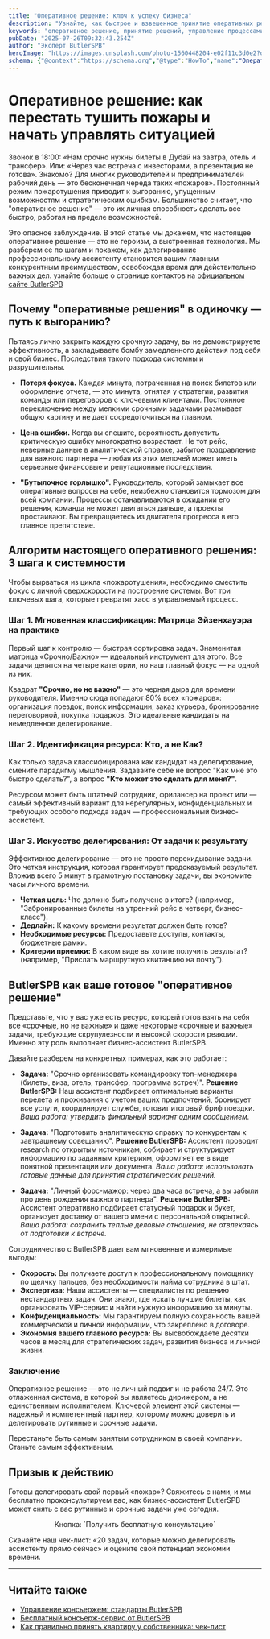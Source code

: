 ```yaml
---
title: "Оперативное решение: ключ к успеху бизнеса"
description: "Узнайте, как быстрое и взвешенное принятие оперативных решений помогает оптимизировать процессы, повышать эффективность и достигать стратегических целей компании."
keywords: "оперативное решение, принятие решений, управление процессами, бизнес-эффективность, оптимизация, ButlerSPB"
pubDate: "2025-07-26T09:32:43.254Z"
author: "Эксперт ButlerSPB"
heroImage: "https://images.unsplash.com/photo-1560448204-e02f11c3d0e2?q=80&w=2070&auto=format&fit=crop"
schema: {"@context":"https://schema.org","@type":"HowTo","name":"Оперативное решение: ключ к успеху бизнеса","description":"Узнайте, как быстрое и взвешенное принятие оперативных решений помогает оптимизировать процессы, повышать эффективность и достигать стратегических целей компании.","image":{"@type":"ImageObject","url":"https://images.unsplash.com/photo-1560448204-e02f11c3d0e2?q=80&w=2070&auto=format&fit=crop"},"aggregateRating":{"@type":"AggregateRating","ratingValue":"4.8","reviewCount":552,"bestRating":"5","worstRating":"1"},"publisher":{"@type":"Organization","name":"Блог ButlerSPB","logo":{"@type":"ImageObject","url":"https://butlerspb-blog.netlify.app/favicon.ico"}},"mainEntityOfPage":{"@type":"WebPage","@id":"https://butlerspb-blog.netlify.app/blog/operativnoe-reshenie/"}}
---
```

# Оперативное решение: как перестать тушить пожары и начать управлять ситуацией

Звонок в 18:00: «Нам срочно нужны билеты в Дубай на завтра, отель и трансфер». Или: «Через час встреча с инвесторами, а презентация не готова». Знакомо? Для многих руководителей и предпринимателей рабочий день — это бесконечная череда таких «пожаров». Постоянный режим пожаротушения приводит к выгоранию, упущенным возможностям и стратегическим ошибкам. Большинство считает, что "оперативное решение" — это их личная способность сделать все быстро, работая на пределе возможностей.

Это опасное заблуждение. В этой статье мы докажем, что настоящее оперативное решение — это не героизм, а выстроенная технология. Мы разберем ее по шагам и покажем, как делегирование профессиональному ассистенту становится вашим главным конкурентным преимуществом, освобождая время для действительно важных дел. узнайте больше о странице контактов на <a href="https://butlerspb.ru/contacts" target="_blank" rel="nofollow">официальном сайте ButlerSPB</a>

## Почему "оперативные решения" в одиночку — путь к выгоранию?

Пытаясь лично закрыть каждую срочную задачу, вы не демонстрируете эффективность, а закладываете бомбу замедленного действия под себя и свой бизнес. Последствия такого подхода системны и разрушительны.

*   **Потеря фокуса.** Каждая минута, потраченная на поиск билетов или оформление отчета, — это минута, отнятая у стратегии, развития команды или переговоров с ключевыми клиентами. Постоянное переключение между мелкими срочными задачами размывает общую картину и не дает сосредоточиться на главном.

*   **Цена ошибки.** Когда вы спешите, вероятность допустить критическую ошибку многократно возрастает. Не тот рейс, неверные данные в аналитической справке, забытое поздравление для важного партнера — любая из этих мелочей может иметь серьезные финансовые и репутационные последствия.

*   **"Бутылочное горлышко".** Руководитель, который замыкает все оперативные вопросы на себе, неизбежно становится тормозом для всей компании. Процессы останавливаются в ожидании его решения, команда не может двигаться дальше, а проекты простаивают. Вы превращаетесь из двигателя прогресса в его главное препятствие.

## Алгоритм настоящего оперативного решения: 3 шага к системности

Чтобы вырваться из цикла «пожаротушения», необходимо сместить фокус с личной сверхскорости на построение системы. Вот три ключевых шага, которые превратят хаос в управляемый процесс.

### Шаг 1. Мгновенная классификация: Матрица Эйзенхауэра на практике

Первый шаг к контролю — быстрая сортировка задач. Знаменитая матрица «Срочно/Важно» — идеальный инструмент для этого. Все задачи делятся на четыре категории, но наш главный фокус — на одной из них.

Квадрат **"Срочно, но не важно"** — это черная дыра для времени руководителя. Именно сюда попадают 80% всех «пожаров»: организация поездок, поиск информации, заказ курьера, бронирование переговорной, покупка подарков. Это идеальные кандидаты на немедленное делегирование.

### Шаг 2. Идентификация ресурса: Кто, а не Как?

Как только задача классифицирована как кандидат на делегирование, смените парадигму мышления. Задавайте себе не вопрос "Как мне это быстро сделать?", а вопрос **"Кто может это сделать для меня?"**.

Ресурсом может быть штатный сотрудник, фрилансер на проект или — самый эффективный вариант для нерегулярных, конфиденциальных и требующих особого подхода задач — профессиональный бизнес-ассистент.

### Шаг 3. Искусство делегирования: От задачи к результату

Эффективное делегирование — это не просто перекидывание задачи. Это четкая инструкция, которая гарантирует предсказуемый результат. Вложив всего 5 минут в грамотную постановку задачи, вы экономите часы личного времени.

*   **Четкая цель:** Что должно быть получено в итоге? (например, "Забронированные билеты на утренний рейс в четверг, бизнес-класс").
*   **Дедлайн:** К какому времени результат должен быть готов?
*   **Необходимые ресурсы:** Предоставьте доступы, контакты, бюджетные рамки.
*   **Критерии приемки:** В каком виде вы хотите получить результат? (например, "Прислать маршрутную квитанцию на почту").

## ButlerSPB как ваше готовое "оперативное решение"

Представьте, что у вас уже есть ресурс, который готов взять на себя все «срочные, но не важные» и даже некоторые «срочные и важные» задачи, требующие скрупулезности и высокой скорости реакции. Именно эту роль выполняет бизнес-ассистент ButlerSPB.

Давайте разберем на конкретных примерах, как это работает:

*   **Задача:** "Срочно организовать командировку топ-менеджера (билеты, виза, отель, трансфер, программа встреч)".
    **Решение ButlerSPB:** Наш ассистент подбирает оптимальные варианты перелета и проживания с учетом ваших предпочтений, бронирует все услуги, координирует службы, готовит итоговый бриф поездки.
    *Ваша работа: утвердить финальный вариант одним сообщением.*

*   **Задача:** "Подготовить аналитическую справку по конкурентам к завтрашнему совещанию".
    **Решение ButlerSPB:** Ассистент проводит research по открытым источникам, собирает и структурирует информацию по заданным критериям, оформляет ее в виде понятной презентации или документа.
    *Ваша работа: использовать готовые данные для принятия стратегических решений.*

*   **Задача:** "Личный форс-мажор: через два часа встреча, а вы забыли про день рождения важного партнера".
    **Решение ButlerSPB:** Ассистент оперативно подбирает статусный подарок и букет, организует доставку от вашего имени с персональной открыткой.
    *Ваша работа: сохранить теплые деловые отношения, не отвлекаясь от подготовки к встрече.*

Сотрудничество с ButlerSPB дает вам мгновенные и измеримые выгоды:

*   **Скорость:** Вы получаете доступ к профессиональному помощнику по щелчку пальцев, без необходимости найма сотрудника в штат.
*   **Экспертиза:** Наши ассистенты — специалисты по решению нестандартных задач. Они знают, где искать лучшие билеты, как организовать VIP-сервис и найти нужную информацию за минуты.
*   **Конфиденциальность:** Мы гарантируем полную сохранность вашей коммерческой и личной информации, что закреплено в договоре.
*   **Экономия вашего главного ресурса:** Вы высвобождаете десятки часов в месяц для стратегических задач, развития бизнеса и личной жизни.

### Заключение

Оперативное решение — это не личный подвиг и не работа 24/7. Это отлаженная система, в которой вы являетесь дирижером, а не единственным исполнителем. Ключевой элемент этой системы — надежный и компетентный партнер, которому можно доверить и делегировать рутинные и срочные задачи.

Перестаньте быть самым занятым сотрудником в своей компании. Станьте самым эффективным.

## Призыв к действию

Готовы делегировать свой первый «пожар»? Свяжитесь с нами, и мы бесплатно проконсультируем вас, как бизнес-ассистент ButlerSPB может снять с вас рутинные и срочные задачи уже сегодня.

<center>Кнопка: `Получить бесплатную консультацию`</center>

Скачайте наш чек-лист: «20 задач, которые можно делегировать ассистенту прямо сейчас» и оцените свой потенциал экономии времени.

---

## Читайте также

*   [Управление консьержем: стандарты ButlerSPB](/blog/upravlenie-konserzhem/)
*   [Бесплатный консьерж-сервис от ButlerSPB](/blog/besplatnyy-konserzh/)
*   [Как правильно принять квартиру у собственника: чек-лист](/blog/kak-pravilno-prinyat-kvartiru-u-sobstvennika-chek-list/)


